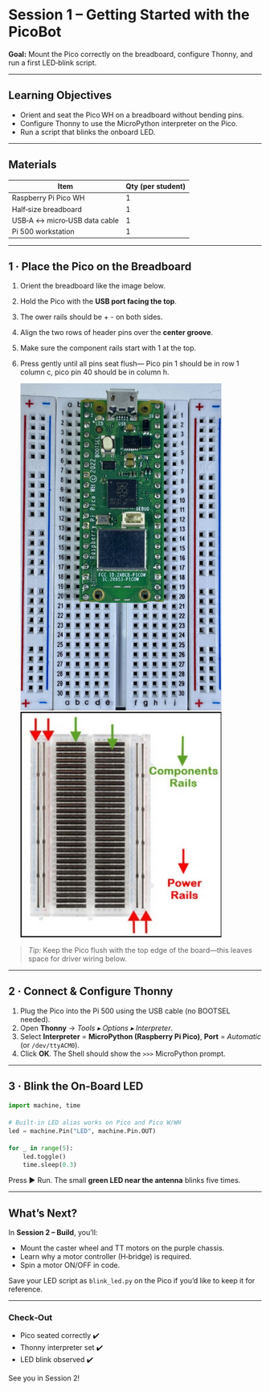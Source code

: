 # Session 1 – Getting Started with the PicoBot

**Goal:** Mount the Pico correctly on the breadboard, configure Thonny, and run a first LED‑blink script.

---

## Learning Objectives

* Orient and seat the Pico WH on a breadboard without bending pins.
* Configure Thonny to use the MicroPython interpreter on the Pico.
* Run a script that blinks the onboard LED.

---

## Materials

| Item | Qty (per student) |
|------|------------------|
| Raspberry Pi Pico WH | 1 |
| Half‑size breadboard | 1 |
| USB‑A ↔ micro‑USB data cable | 1 |
| Pi 500 workstation | 1 |

---

## 1 · Place the Pico on the Breadboard

1. Orient the breadboard like the image below.  
2. Hold the Pico with the **USB port facing the top**.
3. The ower rails should be + - on both sides.
4. Align the two rows of header pins over the **center groove**.  
5. Make sure the component rails start with 1 at the top.
6. Press gently until all pins seat flush— Pico pin 1 should be in row 1 column c, pico pin 40 should be in column h.  

    <img src="https://github.com/stemoutreach/PicoBot/blob/main/zzimages/PicoBreadboard.jpg" width="400" >     <img src="https://github.com/stemoutreach/PicoBot/blob/main/zzimages/Insidebread.jpg" width="400" > 

> *Tip:* Keep the Pico flush with the top edge of the board—this leaves space for driver wiring below.

---

## 2 · Connect & Configure Thonny

1. Plug the Pico into the Pi 500 using the USB cable (no BOOTSEL needed).  
2. Open **Thonny** → *Tools ▸ Options ▸ Interpreter*.  
3. Select **Interpreter** = **MicroPython (Raspberry Pi Pico)**, **Port** = *Automatic* (or `/dev/ttyACM0`).  
4. Click **OK**. The Shell should show the `>>>` MicroPython prompt.

---

## 3 · Blink the On‑Board LED

```python
import machine, time

# Built‑in LED alias works on Pico and Pico W/WH
led = machine.Pin("LED", machine.Pin.OUT)

for _ in range(5):
    led.toggle()
    time.sleep(0.3)
```

Press ▶️ Run. The small **green LED near the antenna** blinks five times.

---

## What’s Next?

In **Session 2 – Build**, you’ll:

* Mount the caster wheel and TT motors on the purple chassis.
* Learn why a motor controller (H‑bridge) is required.
* Spin a motor ON/OFF in code.

Save your LED script as `blink_led.py` on the Pico if you’d like to keep it for reference.

---

### Check‑Out

* Pico seated correctly ✔️  
* Thonny interpreter set ✔️  
* LED blink observed ✔️  

See you in Session 2!

